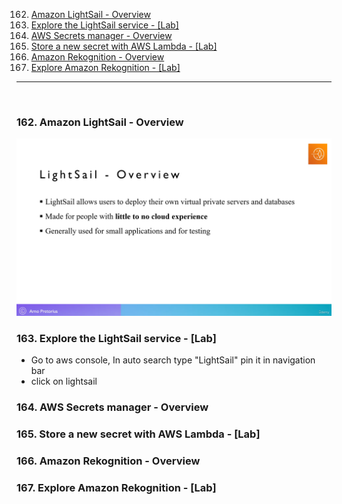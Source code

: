 162. [Amazon LightSail - Overview](#162)
163. [Explore the LightSail service - [Lab]](#163)
164. [AWS Secrets manager - Overview](#164)
165. [Store a new secret with AWS Lambda - [Lab]](#165)
166. [Amazon Rekognition - Overview](#166)
167. [Explore Amazon Rekognition - [Lab]](#167)

---

<br>

### 162. Amazon LightSail - Overview<a id='162'></a>

<img src="notes/lightsail.png" width="700">

### 163. Explore the LightSail service - [Lab]<a id='163'></a>

- Go to aws console, In auto search type "LightSail" pin it in navigation bar
- click on lightsail

### 164. AWS Secrets manager - Overview<a id='164'></a>

### 165. Store a new secret with AWS Lambda - [Lab]<a id='165'></a>

### 166. Amazon Rekognition - Overview<a id='166'></a>

### 167. Explore Amazon Rekognition - [Lab]<a id='167'></a>
